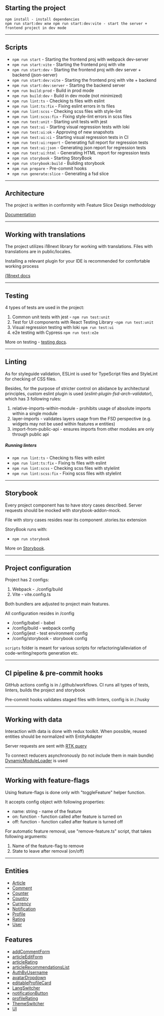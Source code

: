 ## Starting the project

```
npm install - install dependencies
npm run start:dev или npm run start:dev:vite - start the server + frontend project in dev mode
```

----

## Scripts

- `npm run start` - Starting the frontend proj with webpack dev-server
- `npm run start:vite` - Starting the frontend proj with vite
- `npm run start:dev` - Starting the frontend proj with dev server + backend (json-server)
- `npm run start:dev:vite` - Starting the frontend proj with vite + backend
- `npm run start:dev:server` - Starting the backend server
- `npm run build:prod` - Build in prod mode
- `npm run build:dev` - Build in dev mode (not minimized)
- `npm run lint:ts` - Checking ts files with eslint
- `npm run lint:ts:fix` - Fixing eslint errors in ts files
- `npm run lint:scss` - Checking scss files with style-lint
- `npm run lint:scss:fix` - Fixing style-lint errors in scss files
- `npm run test:unit` - Starting unit tests with jest
- `npm run test:ui` - Starting visual regression tests with loki
- `npm run test:ui:ok` - Approving of new snapshots
- `npm run test:ui:ci` - Starting visual regression tests in CI
- `npm run test:ui:report` - Generating full report for regression tests
- `npm run test:ui:json` - Generating json report for regression tests
- `npm run test:ui:html` - Generating HTML report for regression tests
- `npm run storybook` - Starting StoryBook
- `npm run storybook:build` - Building storybook
- `npm run prepare` - Pre-commit hooks
- `npm run generate:slice` - Generating a fsd slice

----

## Architecture

The project is written in conformity with Feature Slice Design methodology

[Documentation](https://feature-sliced.design/docs/get-started/tutorial)

----

## Working with translations

The project utilizes i18next library for working with translations.
Files with translations are in public/locales.

Installing a relevant plugin for your IDE is recommended for comfortable working process 

[i18next docs](https://react.i18next.com/)

----

## Testing

4 types of tests are used in the project:
1) Common unit tests with jest - `npm run test:unit`
2) Test for UI components with React Testing Library -`npm run test:unit`
3) Visual regression testing with loki `npm run test:ui`
4) e2e testing with Cypress `npm run test:e2e`

More on testing - [testing docs](/docs/tests.md).

----

## Linting

As for styleguide validation, ESLint is used for TypeScript files and StyleLint for checking of CSS files.

Besides, for the purpose of stricter control on abidance by architectural principles,
custom eslint plugin is used (*eslint-plugin-fsd-arch-validator*), which has 3 following rules:
1) relative-imports-within-module - prohibits usage of absolute imports within a single module
2) layer-imports - validates layers usage from the FSD perspective
   (e.g. widgets may not be used within features и entities)
3) import-from-public-api - ensures imports from other modules are only through public api

##### Running linters
- `npm run lint:ts` - Checking ts files with eslint
- `npm run lint:ts:fix` - Fixing ts files with eslint
- `npm run lint:scss` - Checking scss files with stylelint
- `npm run lint:scss:fix` - Fixing scss files with stylelint

----
## Storybook

Every project component has to have story cases described.
Server requests should be mocked with storybook-addon-mock.

File with story cases resides near its component .stories.tsx extension

StoryBook runs with:
- `npm run storybook`

More on [Storybook](/docs/storybook.md).

----

## Project configuration

Project has 2 configs:
1. Webpack - ./config/build
2. Vite - vite.config.ts

Both bundlers are adjusted to project main features.

All configuration resides in /config
- /config/babel - babel
- /config/build - webpack config
- /config/jest - test environment config
- /config/storybook - storybook config

`scripts` folder is meant for various scripts for refactoring/alleviation of code-writing/reports generation etc.

----

## CI pipeline & pre-commit hooks

GitHub actions config is in /.github/workflows.
CI runs all types of tests, linters, builds the project and storybook

Pre-commit hooks validates staged files with linters, config is in /.husky

----

## Working with data

Interaction with data is done with redux toolkit.
When possible, reused entities should be normalized with EntityAdapter

Server requests are sent with [RTK query](/src/shared/api/rtkApi.ts)

To connect reducers asynchronously (to not include them in main bundle)
[DynamicModuleLoader](/src/shared/lib/components/DynamicModuleLoader/DynamicModuleLoader.tsx) is used

----

## Working with feature-flags

Using feature-flags is done only with "toggleFeature" helper function.

It accepts config object with following properties:

 - name: string - name of the feature
 - on: function - function called after feature is turned on
 - off: function - function called after feature is turned off


For automatic feature removal, use "remove-feature.ts" script,
that takes following arguments:
1. Name of the feature-flag to remove
2. State to leave after removal (on/off)

----


## Entities

- [Article](/src/entities/Article)
- [Comment](/src/entities/Comment)
- [Counter](/src/entities/Counter)
- [Country](/src/entities/Country)
- [Currency](/src/entities/Currency)
- [Notification](/src/entities/Notification)
- [Profile](/src/entities/Profile)
- [Rating](/src/entities/Rating)
- [User](/src/entities/User)

## Features

- [addCommentForm](/src/features/addCommentForm)
- [articleEditForm](/src/features/articleEditForm)
- [articleRating](/src/features/articleRating)
- [articleRecommendationsList](/src/features/articleRecommendationsList)
- [AuthByUsername](/src/features/AuthByUsername)
- [avatarDropdown](/src/features/avatarDropdown)
- [editableProfileCard](/src/features/editableProfileCard)
- [LangSwitcher](/src/features/LangSwitcher)
- [notificationButton](/src/features/notificationButton)
- [profileRating](/src/features/profileRating)
- [ThemeSwitcher](/src/features/ThemeSwitcher)
- [UI](/src/features/UI)
